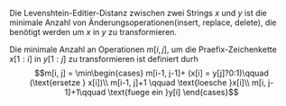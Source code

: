 Die Levenshtein-Editier-Distanz zwischen zwei Strings $x$ und $y$ ist die minimale Anzahl von Änderungsoperationen(insert, replace, delete), die benötigt werden um $x$ in $y$ zu transformieren.

Die minimale Anzahl an Operationen $m[i, j]$, um die Praefix-Zeichenkette $x[1:i]$ in $y[1:j]$ zu transformieren ist definiert durh
$$m[i, j] = \min\begin{cases}
m[i-1, j-1]+ (x[i] = y[j]?0:1)\qquad (\text{ersetze } x[i])\\
m[i-1, j]+1 \qquad \text{loesche }x[i]\\
m[i, j-1]+1\qquad \text{fuege ein }y[i]
\end{cases}$$

